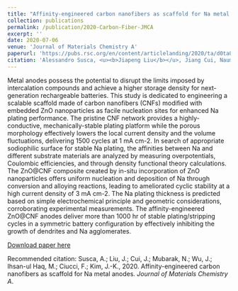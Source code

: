 ```yaml
---
title: "Affinity-engineered carbon nanofibers as scaffold for Na metal anodes"
collection: publications
permalink: /publication/2020-Carbon-Fiber-JMCA
excerpt: ''
date: 2020-07-06
venue: 'Journal of Materials Chemistry A'
paperurl: 'https://pubs.rsc.org/en/content/articlelanding/2020/ta/d0ta05298a#!divAbstract'
citation: 'Alessandro Susca, <u><b>Jiapeng Liu</b></u>, Jiang Cui, Nauman Mubarak, Junxiong Wu, Muhammad Ihsan-Ul-Haq, Francesco Ciucci*, and Jang-Kyo Kim*. (2020). &quot;Affinity-engineered carbon nanofibers as scaffold for Na metal anodes.&quot; <i>Journal of Materials Chemistry A</i>'
---
```

Metal anodes possess the potential to disrupt the limits imposed by intercalation compounds and achieve a higher storage density for next-generation rechargeable batteries. This study is dedicated to engineering a scalable scaffold made of carbon nanofibers (CNFs) modified with embedded ZnO nanoparticles as facile nucleation sites for enhanced Na plating performance. The pristine CNF network provides a highly-conductive, mechanically-stable plating platform while the porous morphology effectively lowers the local current density and the volume fluctuations, delivering 1500 cycles at 1 mA cm-2. In search of appropriate sodiophilic surface for stable Na plating, the affinities between Na and different substrate materials are analyzed by measuring overpotentials, Coulombic efficiencies, and through density functional theory calculations. The ZnO@CNF composite created by in-situ incorporation of ZnO nanoparticles offers uniform nucleation and deposition of Na through conversion and alloying reactions, leading to ameliorated cyclic stability at a high current density of 3 mA cm-2. The Na plating thickness is predicted based on simple electrochemical principle and geometric considerations, corroborating experimental measurements. The affinity-engineered ZnO@CNF anodes deliver more than 1000 hr of stable plating/stripping cycles in a symmetric battery configuration by effectively inhibiting the growth of dendrites and Na agglomerates.

[Download paper here](http://jiapeng-liu.github.io/files/A-Susca_2020_Carbon_Nanofiber_JMCA.pdf)

Recommended citation: Susca, A.;  Liu, J.;  Cui, J.;  Mubarak, N.;  Wu, J.;  Ihsan-ul Haq, M.;  Ciucci, F.; Kim, J.-K., 2020. Affinity-engineered carbon nanofibers as scaffold for Na metal anodes. <i>Journal of Materials Chemistry A</i>.
